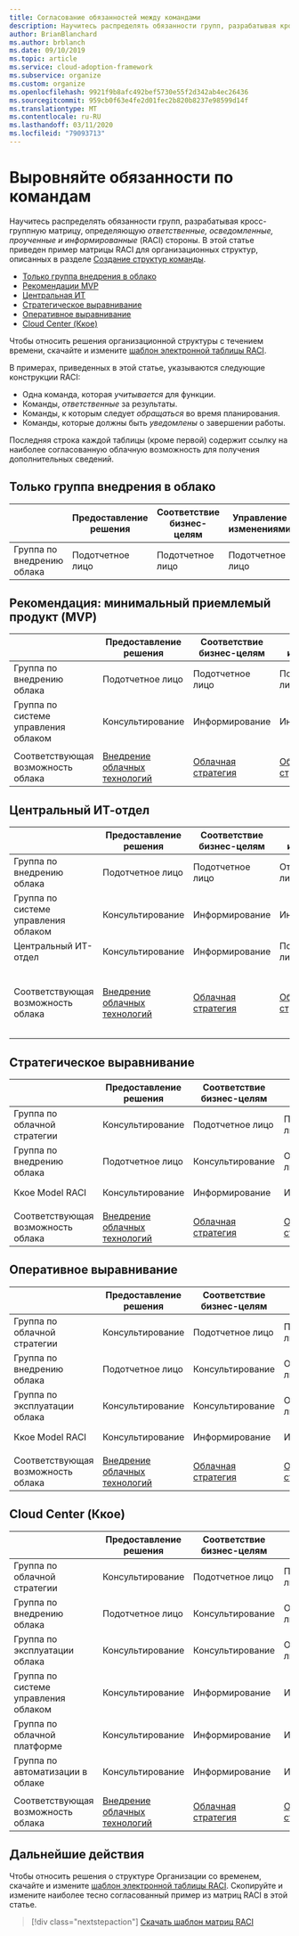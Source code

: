 ```yaml
---
title: Согласование обязанностей между командами
description: Научитесь распределять обязанности групп, разрабатывая кросс-группную матрицу, определяющую ответственные, осведомленные, проученные и информированные (RACI) стороны.
author: BrianBlanchard
ms.author: brblanch
ms.date: 09/10/2019
ms.topic: article
ms.service: cloud-adoption-framework
ms.subservice: organize
ms.custom: organize
ms.openlocfilehash: 9921f9b8afc492bef5730e55f2d342ab4ec26436
ms.sourcegitcommit: 959cb0f63e4fe2d01fec2b820b8237e98599d14f
ms.translationtype: MT
ms.contentlocale: ru-RU
ms.lasthandoff: 03/11/2020
ms.locfileid: "79093713"
---
```

# <a name="align-responsibilities-across-teams"></a>Выровняйте обязанности по командам

Научитесь распределять обязанности групп, разрабатывая кросс-группную матрицу, определяющую *ответственные, осведомленные, проученные и информированные* (RACI) стороны. В этой статье приведен пример матрицы RACI для организационных структур, описанных в разделе [Создание структур команды](./organization-structures.md).

- [Только группа внедрения в облако](#cloud-adoption-team-only)
- [Рекомендации MVP](#best-practice-minimum-viable-product-mvp)
- [Центральная ИТ](#central-it)
- [Стратегическое выравнивание](#strategic-alignment)
- [Оперативное выравнивание](#operational-alignment)
- [Cloud Center (Ккое)](#cloud-center-of-excellence-ccoe)

Чтобы относить решения организационной структуры с течением времени, скачайте и измените [шаблон электронной таблицы RACI](https://archcenter.blob.core.windows.net/cdn/fusion/management/raci-template.xlsx).

В примерах, приведенных в этой статье, указываются следующие конструкции RACI:

- Одна команда, которая *учитывается* для функции.
- Команды, *ответственные* за результаты.
- Команды, к которым следует *обращаться* во время планирования.
- Команды, которые должны быть *уведомлены* о завершении работы.

Последняя строка каждой таблицы (кроме первой) содержит ссылку на наиболее согласованную облачную возможность для получения дополнительных сведений.

## <a name="cloud-adoption-team-only"></a>Только группа внедрения в облако

|  |Предоставление решения  |Соответствие бизнес-целям  |Управление изменениями  |Эксплуатация решения  |Система управления |Развитие платформы  |Операции платформы  |Автоматизация платформы  |
|---------|---------|---------|---------|---------|---------|---------|---------|---------|
|Группа по внедрению облака |Подотчетное лицо|Подотчетное лицо|Подотчетное лицо|Подотчетное лицо|Подотчетное лицо|Подотчетное лицо|Подотчетное лицо|Подотчетное лицо|

## <a name="best-practice-minimum-viable-product-mvp"></a>Рекомендация: минимальный приемлемый продукт (MVP)

|  |Предоставление решения  |Соответствие бизнес-целям  |Управление изменениями  |Эксплуатация решения  |Система управления |Развитие платформы  |Операции платформы  |Автоматизация платформы  |
|---------|---------|---------|---------|---------|---------|---------|---------|---------|
|Группа по внедрению облака|Подотчетное лицо|Подотчетное лицо|Подотчетное лицо|Подотчетное лицо|Консультирование|Консультирование|Консультирование|Информирование|
|Группа по системе управления облаком|Консультирование|Информирование|Информирование|Информирование|Подотчетное лицо|Подотчетное лицо|Подотчетное лицо|Подотчетное лицо|
||||||||||
|Соответствующая возможность облака|[Внедрение облачных технологий](./cloud-adoption.md)|[Облачная стратегия](./cloud-strategy.md)|[Облачная стратегия](./cloud-strategy.md)|[Облачные операции](./cloud-operations.md)|[Ккое](./cloud-center-of-excellence.md)-[Cloud управление](./cloud-governance.md)|[Ккое](./cloud-center-of-excellence.md)-[облачной платформы](./cloud-platform.md)|[Ккое](./cloud-center-of-excellence.md)-[облачной платформы](./cloud-platform.md)|[Ккое](./cloud-center-of-excellence.md)-[облачная Автоматизация](./cloud-automation.md)|

## <a name="central-it"></a>Центральный ИТ-отдел

| |Предоставление решения  |Соответствие бизнес-целям  |Управление изменениями  |Эксплуатация решения  |Система управления |Развитие платформы  |Операции платформы  |Автоматизация платформы  |
|---------|---------|---------|---------|---------|---------|---------|---------|---------|
|Группа по внедрению облака  |Подотчетное лицо|Подотчетное лицо|Ответственное лицо    |Ответственное лицо|Информирование   |Информирование   |Информирование   |Информирование   |
|Группа по системе управления облаком|Консультирование  |Информирование   |Информирование   |Информирование   |Подотчетное лицо|Консультирование  |Ответственное лицо|Информирование   |
|Центральный ИТ-отдел           |Консультирование  |Информирование   |Подотчетное лицо   |Подотчетное лицо   |Ответственное лицо  |Подотчетное лицо|Подотчетное лицо|Подотчетное лицо|
||||||||||
|Соответствующая возможность облака|[Внедрение облачных технологий](./cloud-adoption.md)|[Облачная стратегия](./cloud-strategy.md)|[Облачная стратегия](./cloud-strategy.md)|[Облачные операции](./cloud-operations.md)|[Внедрение облачных решений в организации. Обзор системы управления](./cloud-governance.md)|[Центральная ИТ](./central-it.md)|[Центральная ИТ](./central-it.md)|[Центральная ИТ](./central-it.md)|

## <a name="strategic-alignment"></a>Стратегическое выравнивание

|  |Предоставление решения  |Соответствие бизнес-целям  |Управление изменениями  |Эксплуатация решения  |Система управления |Развитие платформы  |Операции платформы  |Автоматизация платформы  |
|---------|---------|---------|---------|---------|---------|---------|---------|---------|
|Группа по облачной стратегии  |Консультирование  |Подотчетное лицо|Подотчетное лицо|Консультирование  |Консультирование  |Информирование   |Информирование   |Информирование   |
|Группа по внедрению облака  |Подотчетное лицо|Консультирование  |Ответственное лицо|Подотчетное лицо|Информирование   |Информирование   |Информирование   |Информирование   |
|Ккое Model RACI      |Консультирование  |Информирование   |Информирование   |Информирование   |Подотчетное лицо|Подотчетное лицо|Подотчетное лицо|Подотчетное лицо|
||||||||||
|Соответствующая возможность облака|[Внедрение облачных технологий](./cloud-adoption.md)|[Облачная стратегия](./cloud-strategy.md)|[Облачная стратегия](./cloud-strategy.md)|[Облачные операции](./cloud-operations.md)|[Ккое](./cloud-center-of-excellence.md)-[Cloud управление](./cloud-governance.md)|[Ккое](./cloud-center-of-excellence.md)-[облачной платформы](./cloud-platform.md)|[Ккое](./cloud-center-of-excellence.md)-[облачной платформы](./cloud-platform.md)|[Ккое](./cloud-center-of-excellence.md)-[облачная Автоматизация](./cloud-automation.md)|

## <a name="operational-alignment"></a>Оперативное выравнивание

|  |Предоставление решения  |Соответствие бизнес-целям  |Управление изменениями  |Эксплуатация решения  |Система управления |Развитие платформы  |Операции платформы  |Автоматизация платформы  |
|---------|---------|---------|---------|---------|---------|---------|---------|---------|
|Группа по облачной стратегии  |Консультирование  |Подотчетное лицо|Подотчетное лицо|Консультирование  |Консультирование  |Информирование   |Информирование   |Информирование   |
|Группа по внедрению облака  |Подотчетное лицо|Консультирование  |Ответственное лицо|Консультирование  |Информирование   |Информирование   |Информирование   |Информирование   |
|Группа по эксплуатации облака|Консультирование  |Консультирование  |Ответственное лицо|Подотчетное лицо|Консультирование  |Информирование   |Подотчетное лицо|Консультирование  |
|Ккое Model RACI      |Консультирование  |Информирование   |Информирование   |Информирование   |Подотчетное лицо|Подотчетное лицо|Ответственное лицо|Подотчетное лицо|
||||||||||
|Соответствующая возможность облака|[Внедрение облачных технологий](./cloud-adoption.md)|[Облачная стратегия](./cloud-strategy.md)|[Облачная стратегия](./cloud-strategy.md)|[Облачные операции](./cloud-operations.md)|[Ккое](./cloud-center-of-excellence.md)-[Cloud управление](./cloud-governance.md)|[Ккое](./cloud-center-of-excellence.md)-[облачной платформы](./cloud-platform.md)|[Ккое](./cloud-center-of-excellence.md)-[облачной платформы](./cloud-platform.md)|[Ккое](./cloud-center-of-excellence.md)-[облачная Автоматизация](./cloud-automation.md)|

## <a name="cloud-center-of-excellence-ccoe"></a>Cloud Center (Ккое)

|  |Предоставление решения  |Соответствие бизнес-целям  |Управление изменениями  |Эксплуатация решения  |Система управления |Развитие платформы  |Операции платформы  |Автоматизация платформы  |
|---------|---------|---------|---------|---------|---------|---------|---------|---------|
|Группа по облачной стратегии  |Консультирование  |Подотчетное лицо|Подотчетное лицо|Консультирование  |Консультирование  |Информирование   |Информирование   |Информирование   |
|Группа по внедрению облака  |Подотчетное лицо|Консультирование  |Ответственное лицо|Консультирование  |Информирование   |Информирование   |Информирование   |Информирование   |
|Группа по эксплуатации облака|Консультирование  |Консультирование  |Ответственное лицо|Подотчетное лицо|Консультирование  |Информирование   |Подотчетное лицо|Консультирование  |
|Группа по системе управления облаком|Консультирование  |Информирование   |Информирование   |Консультирование  |Подотчетное лицо|Консультирование  |Ответственное лицо|Информирование   |
|Группа по облачной платформе  |Консультирование  |Информирование   |Информирование   |Консультирование  |Консультирование  |Подотчетное лицо|Ответственное лицо|Ответственное лицо|
|Группа по автоматизации в облаке|Консультирование  |Информирование   |Информирование   |Информирование   |Консультирование  |Ответственное лицо|Ответственное лицо|Подотчетное лицо|
||||||||||
|Соответствующая возможность облака|[Внедрение облачных технологий](./cloud-adoption.md)|[Облачная стратегия](./cloud-strategy.md)|[Облачная стратегия](./cloud-strategy.md)|[Облачные операции](./cloud-operations.md)|[Ккое](./cloud-center-of-excellence.md)-[Cloud управление](./cloud-governance.md)|[Ккое](./cloud-center-of-excellence.md)-[облачной платформы](./cloud-platform.md)|[Ккое](./cloud-center-of-excellence.md)-[облачной платформы](./cloud-platform.md)|[Ккое](./cloud-center-of-excellence.md)-[облачная Автоматизация](./cloud-automation.md)|

## <a name="next-steps"></a>Дальнейшие действия

Чтобы относить решения о структуре Организации со временем, скачайте и измените [шаблон электронной таблицы RACI](https://archcenter.blob.core.windows.net/cdn/fusion/management/raci-template.xlsx). Скопируйте и измените наиболее тесно согласованный пример из матриц RACI в этой статье.

> [!div class="nextstepaction"]
> [Скачать шаблон матриц RACI](https://archcenter.blob.core.windows.net/cdn/fusion/management/raci-template.xlsx)
